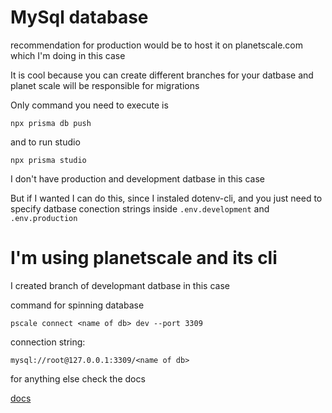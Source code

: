 # MySql database

recommendation for production would be to host it on planetscale.com which I'm doing in this case

It is cool because you can create different branches for your datbase and planet scale will be responsible for migrations

Only command you need to execute is

```
npx prisma db push
```

and to run studio

```
npx prisma studio
```

I don't have production and development datbase in this case

But if I wanted I can do this, since I instaled dotenv-cli, and you just need to specify datbase conection strings inside `.env.development` and `.env.production`

# I'm using planetscale and its cli


I created branch of developmant datbase in this case

command for spinning database

```
pscale connect <name of db> dev --port 3309
```

connection string:

`mysql://root@127.0.0.1:3309/<name of db>`

for anything else check the docs

[docs](https://planetscale.com/docs)
